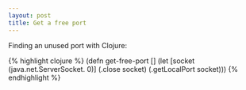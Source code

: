 ```yaml
---
layout: post
title: Get a free port
---
```


Finding an unused port with Clojure:

{% highlight clojure %}
(defn get-free-port []
  (let [socket (java.net.ServerSocket. 0)]
    (.close socket)
    (.getLocalPort socket)))
{% endhighlight %}
